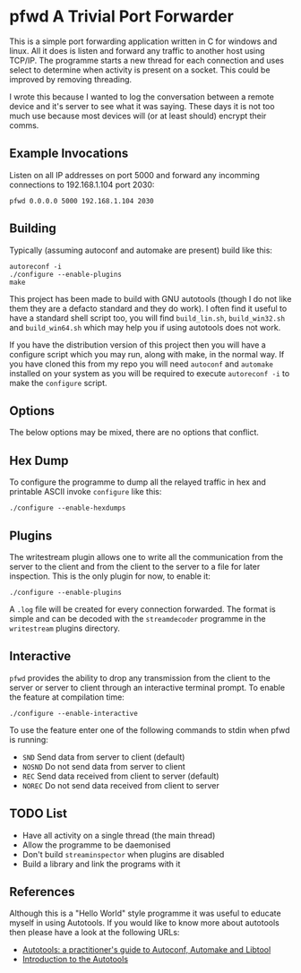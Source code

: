 pfwd A Trivial Port Forwarder
=============================

This is a simple port forwarding application written in C for windows and linux.
All it does is listen and forward any traffic to another host using TCP/IP.
The programme starts a new thread for each connection and uses select to determine 
when activity is present on a socket. This could be improved by removing 
threading.

I wrote this because I wanted to log the conversation between a remote device and 
it's server to see what it was saying. These days it is not too much use because 
most devices will (or at least should) encrypt their comms.

Example Invocations
-------------------

Listen on all IP addresses on port 5000 and forward any incomming connections to
192.168.1.104 port 2030:

	pfwd 0.0.0.0 5000 192.168.1.104 2030

Building
--------

Typically (assuming autoconf and automake are present) build like this:

    autoreconf -i
    ./configure --enable-plugins
    make

This project has been made to build with GNU autotools (though I do not like 
them they are a defacto standard and they do work). I often find it useful to 
have a standard shell script too, you will find `build_lin.sh`, `build_win32.sh` 
and `build_win64.sh` which may help you if using autotools does not work.

If you have the distribution version of this project then you will have a 
configure script which you may run, along with make, in the normal way. If you 
have cloned this from my repo you will need `autoconf` and `automake` installed 
on your system as you will be required to execute `autoreconf -i` to make the 
`configure` script.

Options
-------

The below options may be mixed, there are no options that conflict.

Hex Dump
--------

To configure the programme to dump all the relayed traffic in hex and printable
ASCII invoke `configure` like this:

    ./configure --enable-hexdumps

Plugins
-------

The writestream plugin allows one to write all the communication from the
server to the client and from the client to the server to a file for later
inspection. This is the only plugin for now, to enable it:

    ./configure --enable-plugins

A `.log` file will be created for every connection forwarded. The format is
simple and can be decoded with the `streamdecoder` programme in the
`writestream` plugins directory.

Interactive
-----------

`pfwd` provides the ability to drop any transmission from the client to the
server or server to client through an interactive terminal prompt. To enable
the feature at compilation time:

    ./configure --enable-interactive

To use the feature enter one of the following commands to stdin when pfwd is
running:

* `SND` Send data from server to client (default)
* `NOSND` Do not send data from server to client
* `REC` Send data received from client to server (default)
* `NOREC` Do not send data received from client to server

TODO List
---------

 * Have all activity on a single thread (the main thread)
 * Allow the programme to be daemonised
 * Don't build `streaminspector` when plugins are disabled
 * Build a library and link the programs with it

References
----------

Although this is a "Hello World" style programme it was useful to educate
myself in using Autotools. If you would like to know more about autotools then 
please have a look at the following URLs:

* [Autotools: a practitioner's guide to Autoconf, Automake and Libtool](http://freesoftwaremagazine.com/books/autotools_a_guide_to_autoconf_automake_libtool/)
* [Introduction to the Autotools](http://www.dwheeler.com/autotools/)


